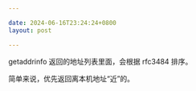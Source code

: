 ```yaml
---

date: 2024-06-16T23:24:24+0800
layout: post

---
```


getaddrinfo 返回的地址列表里面，会根据 rfc3484 排序。

简单来说，优先返回离本机地址“近”的。
